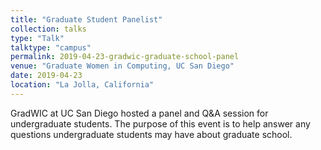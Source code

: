 ```yaml
---
title: "Graduate Student Panelist"
collection: talks
type: "Talk"
talktype: "campus"
permalink: 2019-04-23-gradwic-graduate-school-panel
venue: "Graduate Women in Computing, UC San Diego"
date: 2019-04-23
location: "La Jolla, California"
---
```



GradWIC at UC San Diego hosted a panel and Q&A session for undergraduate students. The purpose of this event is to help answer any questions undergraduate students may have about graduate school.